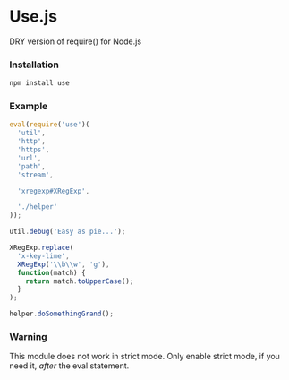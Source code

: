 Use.js
======

DRY version of require() for Node.js

### Installation ###

```bash
npm install use
```

### Example ###

```javascript
eval(require('use')(
  'util', 
  'http',
  'https',
  'url',
  'path',
  'stream',

  'xregexp#XRegExp',

  './helper'
));

util.debug('Easy as pie...');

XRegExp.replace(
  'x-key-lime', 
  XRegExp('\\b\\w', 'g'), 
  function(match) { 
    return match.toUpperCase();
  }
);

helper.doSomethingGrand();
```

### Warning ### 

This module does not work in strict mode. Only enable strict mode, if you need it, *after* the eval statement.


